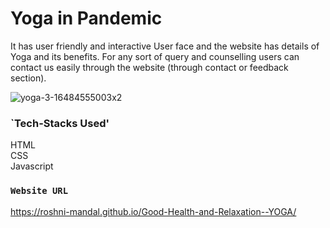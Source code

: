 # Yoga in Pandemic
It has user friendly and interactive User face and the website has details of Yoga and its benefits. For any sort of query and counselling users can contact us easily through the website (through contact or feedback section).

![yoga-3-16484555003x2](https://user-images.githubusercontent.com/77821037/193470474-fb0bd623-2f3f-4f33-99f8-b50635175e3f.jpg)

### `Tech-Stacks Used'
HTML \
CSS \
Javascript

### `Website URL`
https://roshni-mandal.github.io/Good-Health-and-Relaxation--YOGA/
